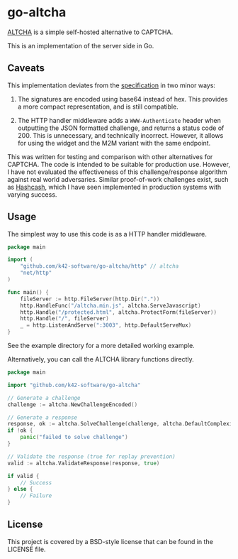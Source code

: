 # go-altcha

[ALTCHA](https://altcha.org/) is a simple self-hosted alternative to CAPTCHA.

This is an implementation of the server side in Go.

## Caveats

This implementation deviates from the [specification](https://altcha.org/docs/)
in two minor ways:

1. The signatures are encoded using base64 instead of hex. This provides a more
   compact representation, and is still compatible.

2. The HTTP handler middleware adds a `WWW-Authenticate` header when outputting
   the JSON formatted challenge, and returns a status code of 200. This is 
   unnecessary, and technically incorrect. However, it allows for using the
   widget and the M2M variant with the same endpoint.


This was written for testing and comparison with other alternatives for CAPTCHA.
The code is intended to be suitable for production use. However, I have not 
evaluated the effectiveness of this challenge/response algorithm against real
world adversaries. Similar proof-of-work challenges exist, such as
[Hashcash](https://en.wikipedia.org/wiki/Hashcash), which I have seen 
implemented in production systems with varying success.

## Usage

The simplest way to use this code is as a HTTP handler middleware.

```go
package main

import (
	"github.com/k42-software/go-altcha/http" // altcha
	"net/http"
)

func main() {
	fileServer := http.FileServer(http.Dir("."))
	http.HandleFunc("/altcha.min.js", altcha.ServeJavascript)
	http.Handle("/protected.html", altcha.ProtectForm(fileServer))
	http.Handle("/", fileServer)
	_ = http.ListenAndServe(":3003", http.DefaultServeMux)
}
```

See the example directory for a more detailed working example.

Alternatively, you can call the ALTCHA library functions directly.

```go
package main

import "github.com/k42-software/go-altcha"

// Generate a challenge
challenge := altcha.NewChallengeEncoded()

// Generate a response
response, ok := altcha.SolveChallenge(challenge, altcha.DefaultComplexity)
if !ok {
    panic("failed to solve challenge")
}

// Validate the response (true for replay prevention)
valid := altcha.ValidateResponse(response, true)

if valid {
    // Success
} else {
    // Failure
}
```

## License

This project is covered by a BSD-style license that can be found in the LICENSE file.

